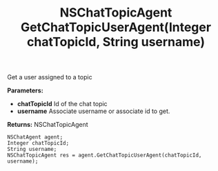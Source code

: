 ﻿---
uid: crmscript_ref_NSChatAgent_GetChatTopicUserAgent
title: NSChatTopicAgent GetChatTopicUserAgent(Integer chatTopicId, String username)
intellisense: NSChatAgent.GetChatTopicUserAgent
keywords: NSChatAgent, GetChatTopicUserAgent
so.topic: reference
---

Get a user assigned to a topic

**Parameters:**
 - **chatTopicId** Id of the chat topic
 - **username** Associate username or associate id to get.

**Returns:** NSChatTopicAgent

```crmscript
NSChatAgent agent;
Integer chatTopicId;
String username;
NSChatTopicAgent res = agent.GetChatTopicUserAgent(chatTopicId, username);
```

